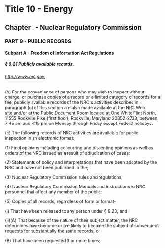 
# Title 10 - Energy
## Chapter I - Nuclear Regulatory Commission
### PART 9 - PUBLIC RECORDS
#### Subpart A - Freedom of Information Act Regulations
##### § 9.21 Publicly available records.
###### http://www.nrc.gov,

(b) For the convenience of persons who may wish to inspect without charge, or purchase copies of a record or a limited category of records for a fee, publicly available records of the NRC's activities described in paragraph (c) of this section are also made available at the NRC Web site,and/or at the Public Document Room located at One White Flint North, 11555 Rockville Pike (first floor), Rockville, Maryland 20852-2738, between 7:45 am and 4:15 pm on Monday through Friday except Federal holidays.

(c) The following records of NRC activities are available for public inspection in an electronic format:

(1) Final opinions including concurring and dissenting opinions as well as orders of the NRC issued as a result of adjudication of cases;

(2) Statements of policy and interpretations that have been adopted by the NRC and have not been published in the;

(3) Nuclear Regulatory Commission rules and regulations;

(4) Nuclear Regulatory Commission Manuals and instructions to NRC personnel that affect any member of the public;

(5) Copies of all records, regardless of form or format-

(i) That have been released to any person under § 9.23; and

(ii)(A) That because of the nature of their subject matter, the NRC determines have become or are likely to become the subject of subsequent requests for substantially the same records; or

(B) That have been requested 3 or more times;
